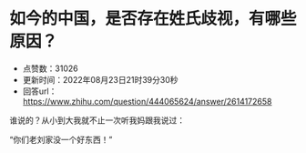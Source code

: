 # 如今的中国，是否存在姓氏歧视，有哪些原因？
- 点赞数：31026
- 更新时间：2022年08月23日21时39分30秒
- 回答url：https://www.zhihu.com/question/444065624/answer/2614172658
<body>
 <p data-pid="_3LHhTAc">谁说的？从小到大我就不止一次听我妈跟我说过：</p>
 <p data-pid="JkdW0ozk">“你们老刘家没一个好东西！”</p>
</body>